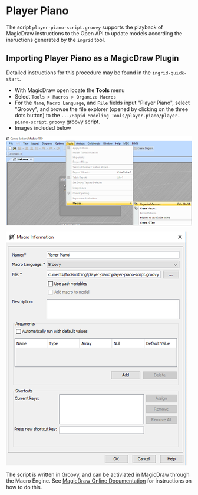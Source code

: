 # Player Piano

The script `player-piano-script.groovy` supports the playback of MagicDraw instructions to the Open API to update models according the insructions generated by the `ingrid` tool.

## Importing Player Piano as a MagicDraw Plugin
Detailed instructions for this procedure may be found in the `ingrid-quick-start`.

- With MagicDraw open locate the **Tools** menu
- Select `Tools > Macros > Organize Macros`
- For the `Name`, `Macro Language`, and `File` fields input "Player Piano", select "Groovy", and browse the file explorer (opened by clicking on the three dots button) to the `.../Rapid Modeling Tools/player-piano/player-piano-script.groovy` groovy script.
- Images included below

![](../ingrid-quick-start/macros_organize_screen.png)

![](../ingrid-quick-start/macro_config_screen.png)
<!-- add image macros_organize_screen.png -->
<!-- add image macro_config_screen.png -->

The script is written in Groovy, and can be activiated in MagicDraw through the Macro Engine. See [MagicDraw Online Documentation](https://docs.nomagic.com/display/MD190/Adding+a+Macro+and+editing+Macro+information) for instructions on how to do this.
